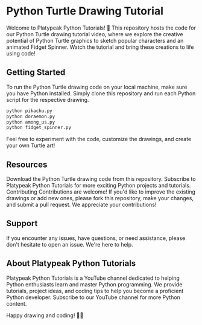 # Python Turtle Drawing Tutorial

Welcome to Platypeak Python Tutorials! 🐢 This repository hosts the code for our Python Turtle drawing tutorial video, where we explore the creative potential of Python Turtle graphics to sketch popular characters and an animated Fidget Spinner. Watch the tutorial and bring these creations to life using code!

## Getting Started

To run the Python Turtle drawing code on your local machine, make sure you have Python installed. Simply clone this repository and run each Python script for the respective drawing.

```bash
python pikachu.py
python doraemon.py
python among_us.py
python fidget_spinner.py
```

Feel free to experiment with the code, customize the drawings, and create your own Turtle art!

## Resources
Download the Python Turtle drawing code from this repository.
Subscribe to Platypeak Python Tutorials for more exciting Python projects and tutorials.
Contributing
Contributions are welcome! If you'd like to improve the existing drawings or add new ones, please fork this repository, make your changes, and submit a pull request. We appreciate your contributions!

## Support
If you encounter any issues, have questions, or need assistance, please don't hesitate to open an issue. We're here to help.

## About Platypeak Python Tutorials
Platypeak Python Tutorials is a YouTube channel dedicated to helping Python enthusiasts learn and master Python programming. We provide tutorials, project ideas, and coding tips to help you become a proficient Python developer. Subscribe to our YouTube channel for more Python content.

Happy drawing and coding! 🚀🎨
